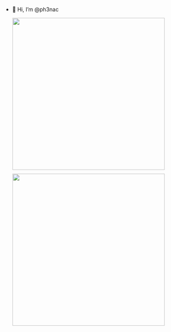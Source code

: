 - 👋 Hi, I’m @ph3nac  

  <img align="center" src="https://github-readme-stats.vercel.app/api/top-langs/?username=ph3nac&theme=tokyonight&layout=compact" style="width:400px;display:flex;flex-flow:row wrap;flex:1;margin-bottom:10px;"/>
  <img align="center" src="https://github-readme-stats.vercel.app/api?username=ph3nac&show_icons=true&theme=tokyonight" style="width:400px;display:flex;flex-flow:row wrap;flex:2;"/>
<!---
ph3nac/ph3nac is a ✨ special ✨ repository because its `README.md` (this file) appears on your GitHub profile.
You can click the Preview link to take a look at your changes.
--->

